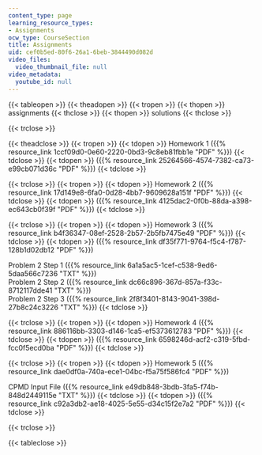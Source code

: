 ```yaml
---
content_type: page
learning_resource_types:
- Assignments
ocw_type: CourseSection
title: Assignments
uid: cef0b5ed-80f6-26a1-6beb-3844490d082d
video_files:
  video_thumbnail_file: null
video_metadata:
  youtube_id: null
---
```


{{< tableopen >}}
{{< theadopen >}}
{{< tropen >}}
{{< thopen >}}
assignments
{{< thclose >}}
{{< thopen >}}
solutions
{{< thclose >}}

{{< trclose >}}

{{< theadclose >}}
{{< tropen >}}
{{< tdopen >}}
Homework 1 ({{% resource_link 1ccf09d0-0e60-2220-0bd3-9c8eb81fbb1e "PDF" %}})
{{< tdclose >}}
{{< tdopen >}}
({{% resource_link 25264566-4574-7382-ca73-e99cb071d36c "PDF" %}})
{{< tdclose >}}

{{< trclose >}}
{{< tropen >}}
{{< tdopen >}}
Homework 2 ({{% resource_link 17d149e8-6fa0-0d28-4bb7-9609628a151f "PDF" %}})
{{< tdclose >}}
{{< tdopen >}}
({{% resource_link 4125dac2-0f0b-88da-a398-ec643cb0f39f "PDF" %}})
{{< tdclose >}}

{{< trclose >}}
{{< tropen >}}
{{< tdopen >}}
Homework 3 ({{% resource_link b4f36347-08ef-2528-2b57-2b5fb7475e49 "PDF" %}})
{{< tdclose >}}
{{< tdopen >}}
({{% resource_link df35f771-9764-f5c4-f787-128b1d02db12 "PDF" %}})  
  
Problem 2 Step 1 ({{% resource_link 6a1a5ac5-1cef-c538-9ed6-5daa566c7236 "TXT" %}})  
Problem 2 Step 2 ({{% resource_link dc66c896-367d-857a-f33c-8712117dde41 "TXT" %}})  
Problem 2 Step 3 ({{% resource_link 2f8f3401-8143-9041-398d-27b8c24c3226 "TXT" %}})
{{< tdclose >}}

{{< trclose >}}
{{< tropen >}}
{{< tdopen >}}
Homework 4 ({{% resource_link 886116bb-3303-d146-1ca5-ef5373612783 "PDF" %}})
{{< tdclose >}}
{{< tdopen >}}
({{% resource_link 6598246d-acf2-c319-5fbd-fcc0f5ecd0ba "PDF" %}})
{{< tdclose >}}

{{< trclose >}}
{{< tropen >}}
{{< tdopen >}}
Homework 5 ({{% resource_link dae0df0a-740a-ece1-04bc-f5a75f586fc4 "PDF" %}})  
  
CPMD Input File ({{% resource_link e49db848-3bdb-3fa5-f74b-848d2449115e "TXT" %}})
{{< tdclose >}}
{{< tdopen >}}
({{% resource_link c92a3db2-ae18-4025-5e55-d34c15f2e7a2 "PDF" %}})
{{< tdclose >}}

{{< trclose >}}

{{< tableclose >}}